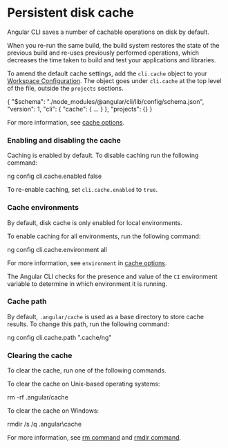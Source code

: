 
# Persistent disk cache

Angular CLI saves a number of cachable operations on disk by default.

When you re-run the same build, the build system restores the state of the previous build and re-uses previously performed operations, which decreases the time taken to build and test your applications and libraries.

To amend the default cache settings, add the `cli.cache` object to your [Workspace Configuration](guide/workspace-config).
The object goes under `cli.cache` at the top level of the file, outside the `projects` sections.

<code-example format="json" language="json">

{
  "$schema": "./node_modules/&commat;angular/cli/lib/config/schema.json",
  "version": 1,
  "cli": {
    "cache": {
      ...
    }
  },
  "projects": {}
}

</code-example>

For more information, see [cache options](guide/workspace-config#cache-options).

### Enabling and disabling the cache

Caching is enabled by default.
To disable caching run the following command:

<code-example format="shell" language="shell">

ng config cli.cache.enabled false

</code-example>

To re-enable caching, set `cli.cache.enabled` to `true`.

### Cache environments

By default, disk cache is only enabled for local environments.

To enable caching for all environments, run the following command:

<code-example format="shell" language="shell">

ng config cli.cache.environment all

</code-example>

For more information, see `environment` in [cache options](guide/workspace-config#cache-options).

<div class="alert is-helpful">

The Angular CLI checks for the presence and value of the `CI` environment variable to determine in which environment it is running.

</div>

### Cache path

By default, `.angular/cache` is used as a base directory to store cache results.
To change this path, run the following command:

<code-example format="shell" language="shell">

ng config cli.cache.path ".cache/ng"

</code-example>

### Clearing the cache

To clear the cache, run one of the following commands.

To clear the cache on Unix-based operating systems:

<code-example format="shell" language="shell">

rm -rf .angular/cache

</code-example>

To clear the cache on Windows:

<code-example format="shell" language="shell">

rmdir /s /q .angular\cache

</code-example>

For more information, see [rm command](https://man7.org/linux/man-pages/man1/rm.1.html) and [rmdir command](https://docs.microsoft.com/windows-server/administration/windows-commands/rmdir).
